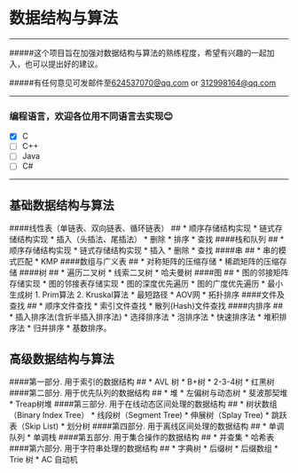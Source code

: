 数据结构与算法
=============

---
#####这个项目旨在加强对数据结构与算法的熟练程度，希望有兴趣的一起加入，也可以提出好的建议。

#####有任何意见可发邮件至<624537070@qq.com> or <312998164@qq.com>

----
### 编程语言，欢迎各位用不同语言去实现:blush:
- [x] C
- [ ] C++
- [ ] Java
- [ ] C#
	
----
基础数据结构与算法
-----

####线性表（单链表、双向链表、循环链表）
##<a name="dot"/>
	* 顺序存储结构实现
	* 链式存储结构实现
	* 插入（头插法、尾插法）
	* 删除
	* 排序
	* 查找
####栈和队列
##<a name="dot"/>
	* 顺序存储结构实现
	* 链式存储结构实现
	* 插入
	* 删除
	* 查找
####串
##<a name="dot"/>
	* 串的模式匹配
	* KMP
####数组与广义表
##<a name="dot"/>
	* 对称矩阵的压缩存储
	* 稀疏矩阵的压缩存储
####树
##<a name="dot"/>
	* 遍历二叉树
	* 线索二叉树
	* 哈夫曼树
####图
##<a name="dot"/>
	* 图的邻接矩阵存储实现
	* 图的邻接表存储实现
	* 图的深度优先遍历
	* 图的广度优先遍历
	* 最小生成树
		1. Prim算法
		2. Kruskal算法
	* 最短路径
	* AOV网
	* 拓扑排序
####文件及查找
##<a name="dot"/>
	* 顺序文件查找
	* 索引文件查找
	* 散列(Hash)文件查找
####内排序
##<a name="dot"/>
	* 插入排序法(含折半插入排序法)
	* 选择排序法
	* 泡排序法
	* 快速排序法
	* 堆积排序法
	* 归并排序
	* 基数排序。


高级数据结构与算法
-------

####第一部分. 用于索引的数据结构
##<a name="dot"/>
	* AVL 树
	* B+树
	* 2-3-4树
	* 红黑树
####第二部分. 用于优先队列的数据结构
##<a name="dot"/>
	* 堆
	* 左偏树与动态树
	* 斐波那契堆
	* Treap树堆
####第三部分. 用于在线动态区间处理的数据结构
##<a name="dot"/>
	* 树状数组（Binary Index Tree）
	* 线段树（Segment Tree)
	* 伸展树（Splay Tree)
	* 跳跃表（Skip List)
	* 划分树
####第四部分. 用于离线区间处理的数据结构
##<a name="dot"/>
	* 单调队列
	* 单调栈
####第五部分. 用于集合操作的数据结构
##<a name="dot"/>
	* 并查集
	* 哈希表
####第六部分. 用于字符串处理的数据结构
##<a name="dot"/>
	* 字典树
	* 后缀树
	* 后缀数组
	* Trie 树
	* AC 自动机
